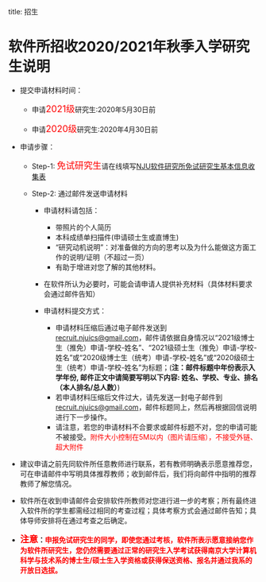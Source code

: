 title: 招生


# 软件所招收2020/2021年秋季入学研究生说明

- 提交申请材料时间：
    
    - 申请<font color=red size=4>2021级</font>研究生:2020年5月30日前

    - 申请<font color=red size=4>2020级</font>研究生:2020年4月30日前
	
- 申请步骤：

	+ Step-1: <font color=red size=4>免试研究生</font>请在线填写[NJU软件研究所免试研究生基本信息收集表](https://wj.qq.com/s2/5761052/e658/)
	
	+ Step-2: 通过邮件发送申请材料

		- 申请材料请包括： 
			+ 带照片的个人简历
			+ 本科成绩单扫描件(申请硕士生或直博生)
			+ “研究动机说明”：对准备做的方向的思考以及为什么能做这方面工作的说明/证明（不超过一页）
			+ 有助于增进对您了解的其他材料。
			
		- 在软件所认为必要时，可能会请申请人提供补充材料（具体材料要求会通过邮件告知）
		
		- 申请材料提交方式：
			+ 申请材料压缩后通过电子邮件发送到 <recruit.njuics@gmail.com>，邮件请依据自身情况以“2021级博士生（推免）申请-学校-姓名”、“2021级硕士生（推免）申请-学校-姓名”或“2020级博士生（统考）申请-学校-姓名”或“2020级硕士生（统考）申请-学校-姓名”为标题；(**注：邮件标题中年份表示入学年份, 邮件正文中请简要写明以下内容: 姓名、学校、专业、排名（本人排名/总人数）**)
			+ 若申请材料压缩后文件过大，请先发送一封电子邮件到 <recruit.njuics@gmail.com>，邮件标题同上，然后再根据回信说明进行下一步操作。
			+ 请注意，若您的申请材料不合要求或邮件标题不对，您的申请可能不被接受。<font color=red>附件大小控制在5M以内（图片请压缩），不接受外链、超大附件</font>
- 建议申请之前先同软件所任意教师进行联系，若有教师明确表示愿意推荐您，可在申请邮件中写明具体推荐教师；收到邮件后，我们将向邮件中指明的推荐教师了解您情况。
- 软件所在收到申请邮件会安排软件所教师对您进行进一步的考察；所有最终进入软件所的学生都需经过相同的考查过程；具体考察方式会通过邮件告知；具体导师安排将在通过考查之后确定。
- <font color=red size=4>**注意</font>：<font color=red>申报免试研究生的同学，即使您通过考核，软件所表示愿意接纳您作为软件所研究生，您仍然需要通过正常的研究生入学考试获得南京大学计算机科学与技术系的博士生/硕士生入学资格或获得保送资格、报名并通过我系的开放日选拔。**</font>





